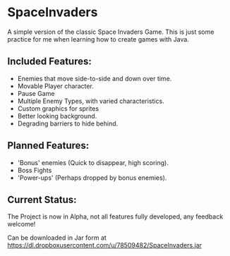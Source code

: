 SpaceInvaders
=============

A simple version of the classic Space Invaders Game.
This is just some practice for me when learning how to
create games with Java.

Included Features:
------------------
* Enemies that move side-to-side and down over time.
* Movable Player character.
* Pause Game
* Multiple Enemy Types, with varied characteristics.
* Custom graphics for sprites
* Better looking background.
* Degrading barriers to hide behind.

Planned Features:
-----------------
* 'Bonus' enemies (Quick to disappear, high scoring).
* Boss Fights
* 'Power-ups' (Perhaps dropped by bonus enemies).

Current Status:
---------------
The Project is now in Alpha, not all features fully developed,
any feedback welcome! 

Can be downloaded in Jar form at https://dl.dropboxusercontent.com/u/78509482/SpaceInvaders.jar
